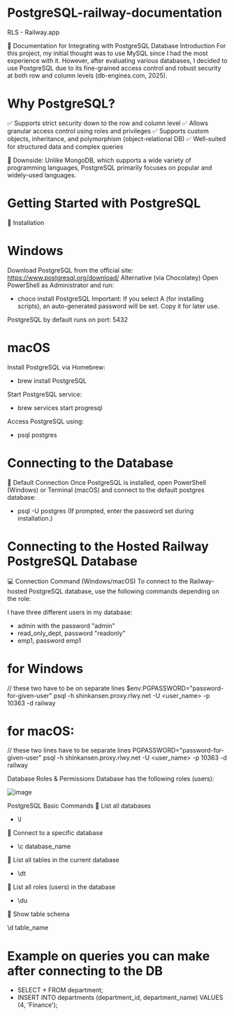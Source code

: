 # PostgreSQL-railway-documentation
RLS - Railway.app

📖 Documentation for Integrating with PostgreSQL Database
Introduction
For this project, my initial thought was to use MySQL since I had the most experience with it. However, after evaluating various databases, I decided to use PostgreSQL due to its fine-grained access control and robust security at both row and column levels (db-engines.com, 2025).

# Why PostgreSQL?
✅ Supports strict security down to the row and column level
✅ Allows granular access control using roles and privileges
✅ Supports custom objects, inheritance, and polymorphism (object-relational DB)
✅ Well-suited for structured data and complex queries

🔴 Downside: Unlike MongoDB, which supports a wide variety of programming languages, PostgreSQL primarily focuses on popular and widely-used languages.

# Getting Started with PostgreSQL
📌 Installation
# Windows
Download PostgreSQL from the official site: https://www.postgresql.org/download/
Alternative (via Chocolatey)
Open PowerShell as Administrator and run:
- choco install PostgreSQL
Important: If you select A (for installing scripts), an auto-generated password will be set. Copy it for later use.

PostgreSQL by default runs on port: 5432

# macOS
Install PostgreSQL via Homebrew:
- brew install PostgreSQL

Start PostgreSQL service:
- brew services start progresql

Access PostgreSQL using:
- psql postgres

# Connecting to the Database
📌 Default Connection
Once PostgreSQL is installed, open PowerShell (Windows) or Terminal (macOS) and connect to the default postgres database:
- psql -U postgres
(If prompted, enter the password set during installation.)

# Connecting to the Hosted Railway PostgreSQL Database
💻 Connection Command (Windows/macOS)
To connect to the Railway-hosted PostgreSQL database, use the following commands depending on the role:

I have three different users in my database:
- admin with the password "admin"
- read_only_dept, password "readonly"
- emp1, password emp1

# for Windows

// these two have to be on separate lines
$env:PGPASSWORD="password-for-given-user"
psql -h shinkansen.proxy.rlwy.net -U <user_name> -p 10363 -d railway

# for macOS:

// these two lines have to be separate lines
PGPASSWORD="password-for-given-user" 
psql -h shinkansen.proxy.rlwy.net -U <user_name> -p 10363 -d railway

Database Roles & Permissions
Database has the following roles (users):

![image](https://github.com/user-attachments/assets/d9d407c7-27ef-4d76-a477-e5a218c7b0ee)

PostgreSQL Basic Commands
📌 List all databases

- \l

📌 Connect to a specific database

- \c database_name

📌 List all tables in the current database

- \dt

📌 List all roles (users) in the database

- \du

📌 Show table schema

\d table_name

# Example on queries you can make after connecting to the DB
- SELECT * FROM department;
- INSERT INTO departments (department_id, department_name) VALUES (4, 'Finance');

